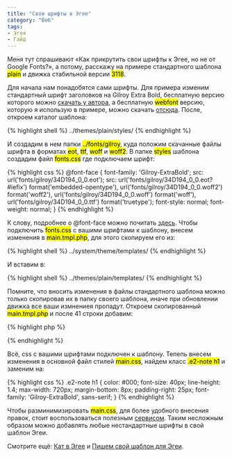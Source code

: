```yaml
---
title: "Свои шрифты в Эгее"
category: "Веб"
tags:
- Эгея
- Гайд
---
```


Меня тут спрашивают «Как прикрутить свои шрифты к Эгее, но не от Google Fonts?», а потому, расскажу на примере стандартного шаблона <mark>plain</mark> и движка стабильной версии <mark>3118</mark>.

Для начала нам понадобятся сами шрифты. Для примера изменим стандартный шрифт заголовков на Gilroy Extra Bold, бесплатную версию которого можно [скачать у автора][1], а бесплатную <mark>webfont</mark> версию, которую я использую в примере, можно скачать [отсюда][2]. После, откроем каталог шаблона:

{% highlight shell %}
../themes/plain/styles/
{% endhighlight %}

И создадим в нем папки <mark>../fonts/gilroy</mark>, куда положим скачанные файлы шрифта в форматах <mark>eot</mark>, <mark>ttf</mark>, <mark>woff</mark> и <mark>woff2</mark>. В папке <mark>styles</mark> шаблона создадим файл <mark>fonts.css</mark> где подключаем шрифт:

{% highlight css %}
@font-face {
	font-family: 'Gilroy-ExtraBold';
	src: url('fonts/gilroy/34D194_0_0.eot');
	src: url('fonts/gilroy/34D194_0_0.eot?#iefix') format('embedded-opentype'),
	     url('fonts/gilroy/34D194_0_0.woff2') format('woff2'),
	     url('fonts/gilroy/34D194_0_0.woff') format('woff'),
	     url('fonts/gilroy/34D194_0_0.ttf') format('truetype');
	font-style: normal;
	font-weight: normal;
}
{% endhighlight %}

К слову, подробнее о @font-face можно почитать [здесь][3]. Чтобы подключить <mark>fonts.css</mark> с вашими шрифтами к шаблону, внесем изменения в <mark>main.tmpl.php</mark>, для этого скопируем его из:

{% highlight shell %}
../system/theme/templates/
{% endhighlight %}

И вставим в:

{% highlight shell %}
../themes/plain/templates/
{% endhighlight %}

Помните, что вносить изменения в файлы стандартного шаблона можно только скопировав их в папку своего шаблона, иначе при обновлении движка все ваши измнениея пропадут. Откроем скопированный <mark>main.tmpl.php</mark> и после 41 строки добавим:

{% highlight php %}
<?php _CSS ('fonts') ?>
{% endhighlight %}

Всё, css с вашими шрифтами подключен к шаблону. Тепепь внесем изменения в основной файл стилей <mark>main.css</mark>, найдем класс <mark>.e2-note h1</mark> и заменим на:

{% highlight css %}
.e2-note h1 {
	color: #000;
	font-size: 40px;
	line-height: 1.4;
	max-width: 720px;
	margin-bottom: 8px;
	padding-right: 25px;
	font-family: 'Gilroy-ExtraBold', sans-serif;
}
{% endhighlight %}

<p main>Чтобы разминимизировать <mark>main.css</mark>, для более удобного внесения правок, стоит воспользоваться полезным <a href="http://unminify.com/">сервисом</a>. Таким несложным образом можно добавлять любые нестандартные шрифты в свой шаблон Эгеи.</p>

<p aside>Смотрите ещё: <a href="{{ site.baseurl }}/blog/kat-v-egee">Кат в Эгее</a> и <a href="{{ site.baseurl }}/blog/pishem-svoy-shablon-dlya-egei/">Пишем свой шаблон для Эгеи</a>.</p>

[1]:	https://www.tinkov.info/gilroy.html
[2]:	https://www.myfonts.com/fonts/radomir-tinkov/gilroy/extra-bold/
[3]:	http://htmlbook.ru/css/font-face